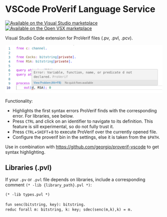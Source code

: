 # VSCode ProVerif Language Service

[![Available on the Visual Studio marketplace][vs-marketplace-shield]][vs-marketplace-link]
[![Available on the Open VSX marketplace][open-vsx-shield]][open-vsx-link]

[vs-marketplace-shield]: https://img.shields.io/visual-studio-marketplace/v/FlorianAlexanderMoser.vscode-proverif-language-service?label=Visual%20Studio%20Marketplace
[vs-marketplace-link]: https://marketplace.visualstudio.com/items?itemName=FlorianAlexanderMoser.vscode-proverif-language-service

[open-vsx-shield]: https://img.shields.io/open-vsx/v/FlorianAlexanderMoser/vscode-proverif-language-service
[open-vsx-link]: https://open-vsx.org/extension/FlorianAlexanderMoser/vscode-proverif-language-service

Visual Studio Code extension for ProVerif files (.pv, .pvl, .pcv). 

![Screenshot showing how the extension shows errors from ProVerif](./docs/sample.png)

Functionality:
- Highlights the first syntax errors ProVerif finds with the corresponding error. For libraries, see below.
- Press `CTRL` and click on an identifier to navigate to its definition. This feature is sill experimental, so do not fully trust it.
- Press `CTRL`+`SHIFT`+`B` to execute ProVerif over the currently opened file.
- Configure the proverif bin in the settings, else it is taken from the `$PATH`.

Use in combination with https://github.com/georgio/proverif-vscode to get syntax highlighting.

## Libraries (.pvl)

If your `.pv` or `.pvl` file depends on libraries, include a corresponding comment `(* -lib {library_path}.pvl *)`:

```proverif
(* -lib types.pvl *)

fun senc(bitstring, key): bitstring.
reduc forall m: bitstring, k: key; sdec(senc(m,k),k) = m.
```
